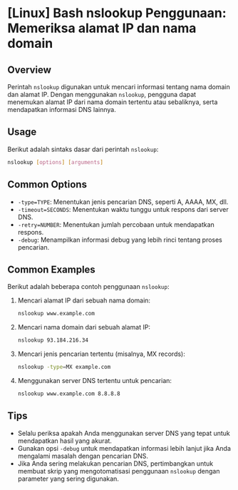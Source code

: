 # [Linux] Bash nslookup Penggunaan: Memeriksa alamat IP dan nama domain

## Overview
Perintah `nslookup` digunakan untuk mencari informasi tentang nama domain dan alamat IP. Dengan menggunakan `nslookup`, pengguna dapat menemukan alamat IP dari nama domain tertentu atau sebaliknya, serta mendapatkan informasi DNS lainnya.

## Usage
Berikut adalah sintaks dasar dari perintah `nslookup`:

```bash
nslookup [options] [arguments]
```

## Common Options
- `-type=TYPE`: Menentukan jenis pencarian DNS, seperti A, AAAA, MX, dll.
- `-timeout=SECONDS`: Menentukan waktu tunggu untuk respons dari server DNS.
- `-retry=NUMBER`: Menentukan jumlah percobaan untuk mendapatkan respons.
- `-debug`: Menampilkan informasi debug yang lebih rinci tentang proses pencarian.

## Common Examples
Berikut adalah beberapa contoh penggunaan `nslookup`:

1. Mencari alamat IP dari sebuah nama domain:
   ```bash
   nslookup www.example.com
   ```

2. Mencari nama domain dari sebuah alamat IP:
   ```bash
   nslookup 93.184.216.34
   ```

3. Mencari jenis pencarian tertentu (misalnya, MX records):
   ```bash
   nslookup -type=MX example.com
   ```

4. Menggunakan server DNS tertentu untuk pencarian:
   ```bash
   nslookup www.example.com 8.8.8.8
   ```

## Tips
- Selalu periksa apakah Anda menggunakan server DNS yang tepat untuk mendapatkan hasil yang akurat.
- Gunakan opsi `-debug` untuk mendapatkan informasi lebih lanjut jika Anda mengalami masalah dengan pencarian DNS.
- Jika Anda sering melakukan pencarian DNS, pertimbangkan untuk membuat skrip yang mengotomatisasi penggunaan `nslookup` dengan parameter yang sering digunakan.
